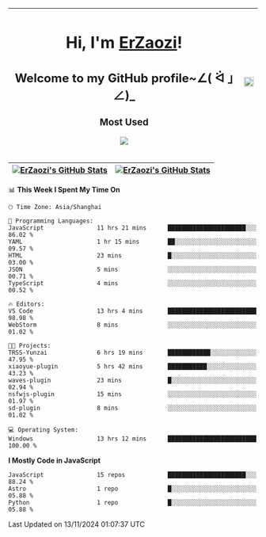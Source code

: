|<h1>Hi, I'm <a href="https://github.com/erzaozi">ErZaozi</a>! </h1><h2>Welcome to my GitHub profile~∠( ᐛ 」∠)_</h2><p><h3>Most Used</h3><img src="https://skillicons.dev/icons?i=github,vscode,visualstudio,ubuntu,postman,pycharm,webstorm,git,docker"></p>|<img decoding="async" align=center src="https://cdn.jsdelivr.net/gh/erzaozi/erzaozi/image.gif" width="100%">|
| ----- | ----- |

| <a href="https://github.com/erzaozi"><img align="center" src="https://github-readme-stats.vercel.app/api/top-langs/?username=erzaozi&title_color=44cef6&text_color=4b5cc4&icon_color=2bbc8a&bg_color=white&langs_count=4&hide_border=true" alt="ErZaozi's GitHub Stats" /></a> | <a href="https://github.com/erzaozi"><img align="center" src="https://github-readme-stats.vercel.app/api?username=erzaozi&show_icons=true&line_height=27&count_private=true&title_color=44cef6&text_color=4b5cc4&icon_color=2bbc8a&bg_color=white&hide_border=true" alt="ErZaozi's GitHub Stats" /></a> |
| ----- | ----- |
<!--START_SECTION:waka-->
📊 **This Week I Spent My Time On** 

```text
🕑︎ Time Zone: Asia/Shanghai

💬 Programming Languages: 
JavaScript               11 hrs 21 mins      ██████████████████████░░░   86.02 % 
YAML                     1 hr 15 mins        ██░░░░░░░░░░░░░░░░░░░░░░░   09.57 % 
HTML                     23 mins             █░░░░░░░░░░░░░░░░░░░░░░░░   03.00 % 
JSON                     5 mins              ░░░░░░░░░░░░░░░░░░░░░░░░░   00.71 % 
TypeScript               4 mins              ░░░░░░░░░░░░░░░░░░░░░░░░░   00.52 % 

🔥 Editors: 
VS Code                  13 hrs 4 mins       █████████████████████████   98.98 % 
WebStorm                 8 mins              ░░░░░░░░░░░░░░░░░░░░░░░░░   01.02 % 

🐱‍💻 Projects: 
TRSS-Yunzai              6 hrs 19 mins       ████████████░░░░░░░░░░░░░   47.95 % 
xiaoyue-plugin           5 hrs 42 mins       ███████████░░░░░░░░░░░░░░   43.23 % 
waves-plugin             23 mins             █░░░░░░░░░░░░░░░░░░░░░░░░   02.94 % 
nsfwjs-plugin            15 mins             ░░░░░░░░░░░░░░░░░░░░░░░░░   01.97 % 
sd-plugin                8 mins              ░░░░░░░░░░░░░░░░░░░░░░░░░   01.02 % 

💻 Operating System: 
Windows                  13 hrs 12 mins      █████████████████████████   100.00 % 
```

**I Mostly Code in JavaScript** 

```text
JavaScript               15 repos            ██████████████████████░░░   88.24 % 
Astro                    1 repo              █░░░░░░░░░░░░░░░░░░░░░░░░   05.88 % 
Python                   1 repo              █░░░░░░░░░░░░░░░░░░░░░░░░   05.88 % 
```




 Last Updated on 13/11/2024 01:07:37 UTC
<!--END_SECTION:waka-->
